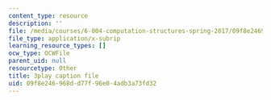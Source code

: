 ```yaml
---
content_type: resource
description: ''
file: /media/courses/6-004-computation-structures-spring-2017/09f8e246968dd77f96e04adb3a73fd32_m_G3z-C1C2g.srt
file_type: application/x-subrip
learning_resource_types: []
ocw_type: OCWFile
parent_uid: null
resourcetype: Other
title: 3play caption file
uid: 09f8e246-968d-d77f-96e0-4adb3a73fd32
---
```

